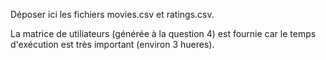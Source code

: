 Déposer ici les fichiers movies.csv et ratings.csv.


La matrice de utiliateurs (générée à la question 4) est fournie car le temps d'exécution est très important (environ 3 hueres).